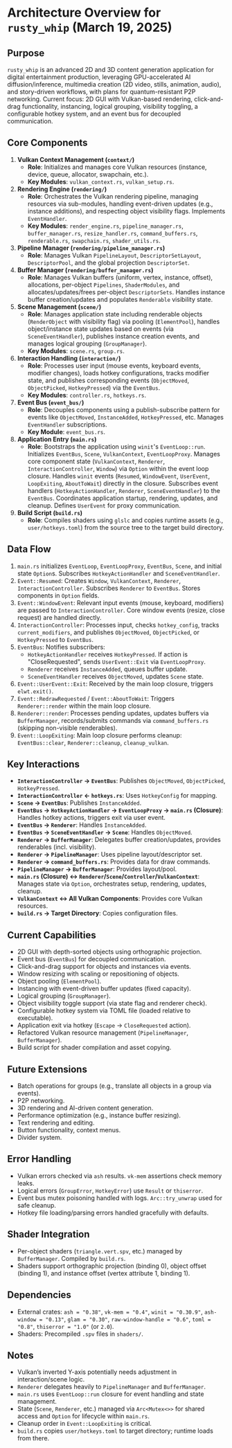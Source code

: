 # Architecture Overview for `rusty_whip` (March 19, 2025)

## Purpose
`rusty_whip` is an advanced 2D and 3D content generation application for digital entertainment production, leveraging GPU-accelerated AI diffusion/inference, multimedia creation (2D video, stills, animation, audio), and story-driven workflows, with plans for quantum-resistant P2P networking. Current focus: 2D GUI with Vulkan-based rendering, click-and-drag functionality, instancing, logical grouping, visibility toggling, a configurable hotkey system, and an event bus for decoupled communication.

## Core Components
1.  **Vulkan Context Management (`context/`)**
    *   **Role**: Initializes and manages core Vulkan resources (instance, device, queue, allocator, swapchain, etc.).
    *   **Key Modules**: `vulkan_context.rs`, `vulkan_setup.rs`.
2.  **Rendering Engine (`rendering/`)**
    *   **Role**: Orchestrates the Vulkan rendering pipeline, managing resources via sub-modules, handling event-driven updates (e.g., instance additions), and respecting object visibility flags. Implements `EventHandler`.
    *   **Key Modules**: `render_engine.rs`, `pipeline_manager.rs`, `buffer_manager.rs`, `resize_handler.rs`, `command_buffers.rs`, `renderable.rs`, `swapchain.rs`, `shader_utils.rs`.
3.  **Pipeline Manager (`rendering/pipeline_manager.rs`)**
    *   **Role**: Manages Vulkan `PipelineLayout`, `DescriptorSetLayout`, `DescriptorPool`, and the global projection `DescriptorSet`.
4.  **Buffer Manager (`rendering/buffer_manager.rs`)**
    *   **Role**: Manages Vulkan buffers (uniform, vertex, instance, offset), allocations, per-object `Pipelines`, `ShaderModules`, and allocates/updates/frees per-object `DescriptorSets`. Handles instance buffer creation/updates and populates `Renderable` visibility state.
5.  **Scene Management (`scene/`)**
    *   **Role**: Manages application state including renderable objects (`RenderObject` with visibility flag) via pooling (`ElementPool`), handles object/instance state updates based on events (via `SceneEventHandler`), publishes instance creation events, and manages logical grouping (`GroupManager`).
    *   **Key Modules**: `scene.rs`, `group.rs`.
6.  **Interaction Handling (`interaction/`)**
    *   **Role**: Processes user input (mouse events, keyboard events, modifier changes), loads hotkey configurations, tracks modifier state, and publishes corresponding events (`ObjectMoved`, `ObjectPicked`, `HotkeyPressed`) via the `EventBus`.
    *   **Key Modules**: `controller.rs`, `hotkeys.rs`.
7.  **Event Bus (`event_bus/`)**
    *   **Role**: Decouples components using a publish-subscribe pattern for events like `ObjectMoved`, `InstanceAdded`, `HotkeyPressed`, etc. Manages `EventHandler` subscriptions.
    *   **Key Module**: `event_bus.rs`.
8.  **Application Entry (`main.rs`)**
    *   **Role**: Bootstraps the application using `winit`'s `EventLoop::run`. Initializes `EventBus`, `Scene`, `VulkanContext`, `EventLoopProxy`. Manages core component state (`VulkanContext`, `Renderer`, `InteractionController`, `Window`) via `Option` within the event loop closure. Handles `winit` events (`Resumed`, `WindowEvent`, `UserEvent`, `LoopExiting`, `AboutToWait`) directly in the closure. Subscribes event handlers (`HotkeyActionHandler`, `Renderer`, `SceneEventHandler`) to the `EventBus`. Coordinates application startup, rendering, updates, and cleanup. Defines `UserEvent` for proxy communication.
9.  **Build Script (`build.rs`)**
    *   **Role**: Compiles shaders using `glslc` and copies runtime assets (e.g., `user/hotkeys.toml`) from the source tree to the target build directory.

## Data Flow
1.  `main.rs` initializes `EventLoop`, `EventLoopProxy`, `EventBus`, `Scene`, and initial state `Option`s. Subscribes `HotkeyActionHandler` and `SceneEventHandler`.
2.  `Event::Resumed`: Creates `Window`, `VulkanContext`, `Renderer`, `InteractionController`. Subscribes `Renderer` to `EventBus`. Stores components in `Option` fields.
3.  `Event::WindowEvent`: Relevant input events (mouse, keyboard, modifiers) are passed to `InteractionController`. Core window events (resize, close request) are handled directly.
4.  `InteractionController`: Processes input, checks `hotkey_config`, tracks `current_modifiers`, and publishes `ObjectMoved`, `ObjectPicked`, or `HotkeyPressed` to `EventBus`.
5.  `EventBus`: Notifies subscribers:
    *   `HotkeyActionHandler` receives `HotkeyPressed`. If action is "CloseRequested", sends `UserEvent::Exit` via `EventLoopProxy`.
    *   `Renderer` receives `InstanceAdded`, queues buffer update.
    *   `SceneEventHandler` receives `ObjectMoved`, updates `Scene` state.
6.  `Event::UserEvent::Exit`: Received by the main loop closure, triggers `elwt.exit()`.
7.  `Event::RedrawRequested` / `Event::AboutToWait`: Triggers `Renderer::render` within the main loop closure.
8.  `Renderer::render`: Processes pending updates, updates buffers via `BufferManager`, records/submits commands via `command_buffers.rs` (skipping non-visible renderables).
9.  `Event::LoopExiting`: Main loop closure performs cleanup: `EventBus::clear`, `Renderer::cleanup`, `cleanup_vulkan`.

## Key Interactions
- **`InteractionController` -> `EventBus`**: Publishes `ObjectMoved`, `ObjectPicked`, `HotkeyPressed`.
- **`InteractionController` <- `hotkeys.rs`**: Uses `HotkeyConfig` for mapping.
- **`Scene` -> `EventBus`**: Publishes `InstanceAdded`.
- **`EventBus` -> `HotkeyActionHandler` -> `EventLoopProxy` -> `main.rs` (Closure)**: Handles hotkey actions, triggers exit via user event.
- **`EventBus` -> `Renderer`**: Handles `InstanceAdded`.
- **`EventBus` -> `SceneEventHandler` -> `Scene`**: Handles `ObjectMoved`.
- **`Renderer` -> `BufferManager`**: Delegates buffer creation/updates, provides renderables (incl. visibility).
- **`Renderer` -> `PipelineManager`**: Uses pipeline layout/descriptor set.
- **`Renderer` -> `command_buffers.rs`**: Provides data for draw commands.
- **`PipelineManager` -> `BufferManager`**: Provides layout/pool.
- **`main.rs` (Closure) <-> `Renderer`/`Scene`/`Controller`/`VulkanContext`**: Manages state via `Option`, orchestrates setup, rendering, updates, cleanup.
- **`VulkanContext` <-> All Vulkan Components**: Provides core Vulkan resources.
- **`build.rs` -> Target Directory**: Copies configuration files.

## Current Capabilities
- 2D GUI with depth-sorted objects using orthographic projection.
- Event bus (`EventBus`) for decoupled communication.
- Click-and-drag support for objects and instances via events.
- Window resizing with scaling or repositioning of objects.
- Object pooling (`ElementPool`).
- Instancing with event-driven buffer updates (fixed capacity).
- Logical grouping (`GroupManager`).
- Object visibility toggle support (via state flag and renderer check).
- Configurable hotkey system via TOML file (loaded relative to executable).
- Application exit via hotkey (`Escape` -> `CloseRequested` action).
- Refactored Vulkan resource management (`PipelineManager`, `BufferManager`).
- Build script for shader compilation and asset copying.

## Future Extensions
- Batch operations for groups (e.g., translate all objects in a group via events).
- P2P networking.
- 3D rendering and AI-driven content generation.
- Performance optimization (e.g., instance buffer resizing).
- Text rendering and editing.
- Button functionality, context menus.
- Divider system.

## Error Handling
- Vulkan errors checked via `ash` results. `vk-mem` assertions check memory leaks.
- Logical errors (`GroupError`, `HotkeyError`) use `Result` or `thiserror`.
- Event bus mutex poisoning handled with logs. `Arc::try_unwrap` used for safe cleanup.
- Hotkey file loading/parsing errors handled gracefully with defaults.

## Shader Integration
- Per-object shaders (`triangle.vert.spv`, etc.) managed by `BufferManager`. Compiled by `build.rs`.
- Shaders support orthographic projection (binding 0), object offset (binding 1), and instance offset (vertex attribute 1, binding 1).

## Dependencies
- External crates: `ash = "0.38"`, `vk-mem = "0.4"`, `winit = "0.30.9"`, `ash-window = "0.13"`, `glam = "0.30"`, `raw-window-handle = "0.6"`, `toml = "0.8"`, `thiserror = "1.0"` (or `2.0`).
- Shaders: Precompiled `.spv` files in `shaders/`.

## Notes
- Vulkan’s inverted Y-axis potentially needs adjustment in interaction/scene logic.
- `Renderer` delegates heavily to `PipelineManager` and `BufferManager`.
- `main.rs` uses `EventLoop::run` closure for event handling and state management.
- State (`Scene`, `Renderer`, etc.) managed via `Arc<Mutex<>>` for shared access and `Option` for lifecycle within `main.rs`.
- Cleanup order in `Event::LoopExiting` is critical.
- `build.rs` copies `user/hotkeys.toml` to target directory; runtime loads from there.